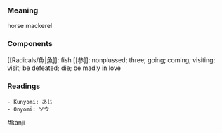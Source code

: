 ### Meaning

horse mackerel

### Components

[[Radicals/魚|魚]]: fish [[参]]: nonplussed; three; going; coming; visiting; visit; be defeated; die; be madly in love

### Readings

```
- Kunyomi: あじ
- Onyomi: ソウ
```

#kanji